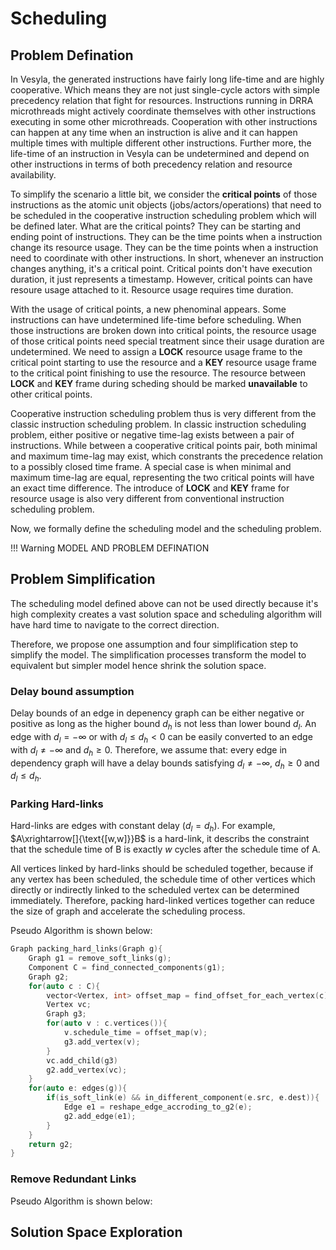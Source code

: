 # Scheduling

## Problem Defination

In Vesyla, the generated instructions have fairly long life-time and are highly cooperative. Which means they are not just single-cycle actors with simple precedency relation that fight for resources. Instructions running in DRRA microthreads might actively coordinate themselves with other instructions executing in some other microthreads. Cooperation with other instructions can happen at any time when an instruction is alive and it can happen multiple times with multiple different other instructions. Further more, the life-time of an instruction in Vesyla can be undetermined and depend on other instructions in terms of both precedency relation and resource availability.

To simplify the scenario a little bit, we consider the **critical points** of those instructions as the atomic unit objects (jobs/actors/operations) that need to be scheduled in the cooperative instruction scheduling problem which will be defined later. What are the critical points? They can be starting and ending point of instructions. They can be the time points when a instruction change its resource usage. They can be the time points when a instruction need to coordinate with other instructions. In short, whenever an instruction changes anything, it's a critical point. Critical points don't have execution duration, it just represents a timestamp. However, critical points can have resoure usage attached to it. Resource usage requires time duration.

With the usage of critical points, a new phenominal appears. Some instructions can have undetermined life-time before scheduling. When those instructions are broken down into critical points, the resource usage of those critical points need special treatment since their usage duration are undetermined. We need to assign a **LOCK** resource usage frame to the critical point starting to use the resource and a **KEY** resource usage frame to the critical point finishing to use the resource. The resource between **LOCK** and **KEY** frame during scheding should be marked **unavailable** to other critical points.

Cooperative instruction scheduling problem thus is very different from the classic instruction scheduling problem. In classic instruction scheduling problem, either positive or negative time-lag exists between a pair of instructions. While between a cooperative critical points pair, both minimal and maximum time-lag may exist, which constrants the precedence relation to a possibly closed time frame. A special case is when minimal and maximum time-lag are equal, representing the two critical points will have an exact time difference. The introduce of **LOCK** and **KEY** frame for resource usage is also very different from conventional instruction scheduling problem.

Now, we formally define the scheduling model and the scheduling problem.

!!! Warning
	MODEL AND PROBLEM DEFINATION

## Problem Simplification

The scheduling model defined above can not be used directly because it's high complexity creates a vast solution space and scheduling algorithm will have hard time to navigate to the correct direction.

Therefore, we propose one assumption and four simplification step to simplify the model. The simplification processes transform the model to equivalent but simpler model hence shrink the solution space.

### Delay bound assumption

Delay bounds of an edge in depenency graph can be either negative or positive as long as the higher bound $d_h$ is not less than lower bound $d_l$. An edge with $d_l=-\infty$ or with $d_l\le d_h \lt 0$ can be easily converted to an edge with $d_l\neq -\infty$ and $d_h\ge 0$. Therefore, we assume that: every edge in dependency graph will have a delay bounds satisfying $d_l\neq -\infty$, $d_h\ge 0$ and $d_l\le d_h$.

### Parking Hard-links
Hard-links are edges with constant delay ($d_l=d_h$). For example, $A\xrightarrow[]{\text{[w,w]}}B$ is a hard-link, it describs the constraint that the schedule time of B is exactly $w$ cycles after the schedule time of A.

All vertices linked by hard-links should be scheduled together, because if any vertex has been scheduled, the schedule time of other vertices which directly or indirectly linked to the scheduled vertex can be determined immediately. Therefore, packing hard-linked vertices together can reduce the size of graph and accelerate the scheduling process.

Pseudo Algorithm is shown below:

```` C++
Graph packing_hard_links(Graph g){
	Graph g1 = remove_soft_links(g);
	Component C = find_connected_components(g1);
	Graph g2;
	for(auto c : C){
		vector<Vertex, int> offset_map = find_offset_for_each_vertex(c);
		Vertex vc;
		Graph g3;
		for(auto v : c.vertices()){
			v.schedule_time = offset_map(v);
			g3.add_vertex(v);
		}
		vc.add_child(g3)
		g2.add_vertex(vc);
	}
	for(auto e: edges(g)){
		if(is_soft_link(e) && in_different_component(e.src, e.dest)){
			Edge e1 = reshape_edge_accroding_to_g2(e);
			g2.add_edge(e1);
		}
	}
	return g2;
}
````

### Remove Redundant Links


Pseudo Algorithm is shown below:

## Solution Space Exploration




